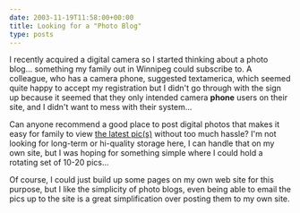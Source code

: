 ```yaml
---
date: 2003-11-19T11:58:00+00:00
title: Looking for a "Photo Blog"
type: posts
---
```

I recently acquired a digital camera so I started thinking about a photo blog... something my family out in Winnipeg could subscribe to. A colleague, who has a camera phone, suggested textamerica, which seemed quite happy to accept my registration but I didn't go through with the sign up because it seemed that they only intended camera **phone** users on their site, and I didn't want to mess with their system...

Can anyone recommend a good place to post digital photos that makes it easy for family to view [the latest pic(s)](http://www.duncanmackenzie.net/pics/) without too much hassle? I'm not looking for long-term or hi-quality storage here, I can handle that on my own site, but I was hoping for something simple where I could hold a rotating set of 10-20 pics...

Of course, I could just build up some pages on my own web site for this purpose, but I like the simplicity of photo blogs, even being able to email the pics up to the site is a great simplification over posting them to my own site.
